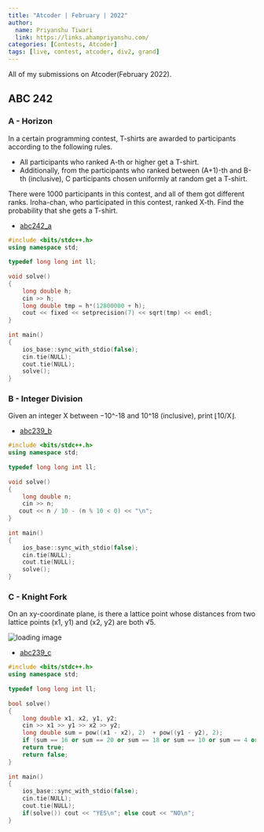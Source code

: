 ```yaml
---
title: "Atcoder | February | 2022"
author:
  name: Priyanshu Tiwari
  link: https://links.ahampriyanshu.com/
categories: [Contests, Atcoder]
tags: [live, contest, atcoder, div2, grand]
---
```


All of my submissions on Atcoder(February 2022).

## ABC 242

### A - Horizon

In a certain programming contest, T-shirts are awarded to participants according to the following rules.

* All participants who ranked A-th or higher get a T-shirt.
* Additionally, from the participants who ranked between (A+1)-th and B-th (inclusive), C participants chosen uniformly at random get a T-shirt.

There were 1000 participants in this contest, and all of them got different ranks.
Iroha-chan, who participated in this contest, ranked X-th.
Find the probability that she gets a T-shirt.

* [abc242_a](https://atcoder.jp/contests/abc242/tasks/abc242_a)

```cpp
#include <bits/stdc++.h>
using namespace std;
 
typedef long long int ll;
 
void solve()
{
    long double h;
    cin >> h;
    long double tmp = h*(12800000 + h);
    cout << fixed << setprecision(7) << sqrt(tmp) << endl;
}
 
int main()
{
    ios_base::sync_with_stdio(false);
    cin.tie(NULL);
    cout.tie(NULL);
    solve();
}
```

### B - Integer Division

Given an integer X between −10^-18 and 10^18 (inclusive), print ⌊10/X​⌋.

* [abc239_b](https://atcoder.jp/contests/abc239/tasks/abc239_b)

```cpp
#include <bits/stdc++.h>
using namespace std;
 
typedef long long int ll;
 
void solve()
{
    long double n;
    cin >> n;
   cout << n / 10 - (n % 10 < 0) << "\n";
}
 
int main()
{
    ios_base::sync_with_stdio(false);
    cin.tie(NULL);
    cout.tie(NULL);
    solve();
}
```

### C - Knight Fork

On an xy-coordinate plane, is there a lattice point whose distances from two lattice points (x1, y1) and (x2, y2) are both √5.

![loading image](https://img.atcoder.jp/ghi/2bee701e93a6a0298f73121b85a03f46.jpg)

* [abc239_c](https://codeforces.com/contest/1634/problem/B)

```cpp
#include <bits/stdc++.h>
using namespace std;
 
typedef long long int ll;
 
bool solve()
{
    long double x1, x2, y1, y2;
    cin >> x1 >> y1 >> x2 >> y2;
    long double sum = pow((x1 - x2), 2)  + pow((y1 - y2), 2);
    if (sum == 16 or sum == 20 or sum == 18 or sum == 10 or sum == 4 or sum == 2)
    return true;
    return false;
}
 
int main()
{
    ios_base::sync_with_stdio(false);
    cin.tie(NULL);
    cout.tie(NULL);
    if(solve()) cout << "YES\n"; else cout << "NO\n";
}
```
